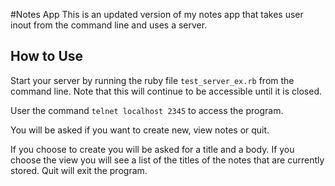 #Notes App
This is an updated version of my notes app that takes user inout from the command line and uses a server.

## How to Use
Start your server by running the ruby file `test_server_ex.rb` from the command line. Note that this will continue to be accessible until it is closed.

User the command `telnet localhost 2345` to access the program.

You will be asked if you want to create new, view notes or quit.

If you choose to create you will be asked for a title and a body. If you choose the view you will see a list of the titles of the notes that are currently stored. Quit will exit the program.
